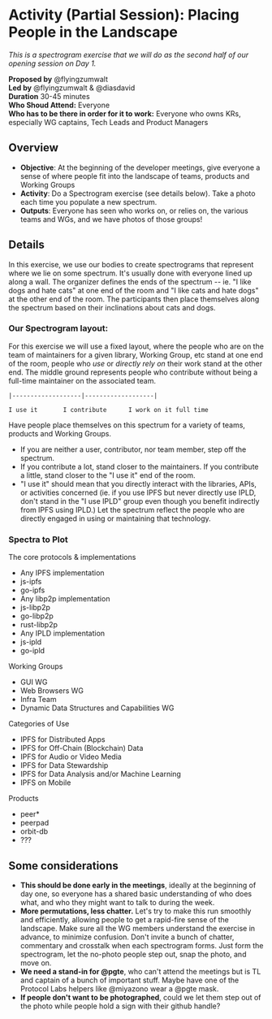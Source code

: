 # Activity (Partial Session): Placing People in the Landscape 

_This is a spectrogram exercise that we will do as the second half of our opening session on Day 1._

**Proposed by** @flyingzumwalt  
**Led by** @flyingzumwalt & @diasdavid  
**Duration** 30-45 minutes  
**Who Shoud Attend:** Everyone  
**Who has to be there in order for it to work:** Everyone who owns KRs, especially WG captains, Tech Leads and Product Managers

## Overview

- **Objective**: At the beginning of the developer meetings, give everyone a sense of where people fit into the landscape of teams, products and Working Groups
- **Activity**: Do a Spectrogram exercise (see details below). Take a photo each time you populate a new spectrum.
- **Outputs**: Everyone has seen who works on, or relies on, the various teams and WGs, and we have photos of those groups!

## Details

In this exercise, we use our bodies to create spectrograms that represent where we lie on some spectrum. It's usually done with everyone lined up along a wall. The organizer defines the ends of the spectrum -- ie. "I like dogs and hate cats" at one end of the room and "I like cats and hate dogs" at the other end of the room. The participants then place themselves along the spectrum based on their inclinations about cats and dogs. 

### Our Spectrogram layout:

For this exercise we will use a fixed layout, where the people who are on the team of maintainers for a given library, Working Group, etc stand at one end of the room, people who _use_ or _directly rely on_ their work stand at the other end. The middle ground represents people who contribute without being a full-time maintainer on the associated team.

    |-------------------|-------------------|

    I use it       I contribute      I work on it full time

Have people place themselves on this spectrum for a variety of teams, products and Working Groups. 
- If you are neither a user, contributor, nor team member, step off the spectrum.
- If you contribute a lot, stand closer to the maintainers. If you contribute a little, stand closer to the "I use it" end of the room.
- "I use it" should mean that you directly interact with the libraries, APIs, or activities concerned (ie. if you use IPFS but never directly use IPLD, don't stand in the "I use IPLD" group even though you benefit indirectly from IPFS using IPLD.) Let the spectrum reflect the people who are directly engaged in using or maintaining that technology.

### Spectra to Plot

The core protocols & implementations
- Any IPFS implementation
- js-ipfs
- go-ipfs 
- Any libp2p implementation
- js-libp2p
- go-libp2p 
- rust-libp2p
- Any IPLD implementation
- js-ipld 
- go-ipld 

Working Groups
- GUI WG
- Web Browsers WG
- Infra Team 
- Dynamic Data Structures and Capabilities WG

Categories of Use
- IPFS for Distributed Apps
- IPFS for Off-Chain (Blockchain) Data
- IPFS for Audio or Video Media
- IPFS for Data Stewardship
- IPFS for Data Analysis and/or Machine Learning
- IPFS on Mobile

Products
- peer*
- peerpad 
- orbit-db
- ??? 


## Some considerations

- **This should be done early in the meetings**, ideally at the beginning of day one, so everyone has a shared basic understanding of who does what, and who they might want to talk to during the week.
- **More permutations, less chatter.** Let's try to make this run smoothly and efficiently, allowing people to get a rapid-fire sense of the landscape. Make sure all the WG members understand the exercise in advance, to minimize confusion. Don't invite a bunch of chatter, commentary and crosstalk when each spectrogram forms. Just form the spectrogram, let the no-photo people step out, snap the photo, and move on.
- **We need a stand-in for @pgte**, who can't attend the meetings but is TL and captain of a bunch of important stuff. Maybe have one of the Protocol Labs helpers like @miyazono wear a @pgte mask.
- **If people don't want to be photographed**, could we let them step out of the photo while people hold a sign with their github handle?

